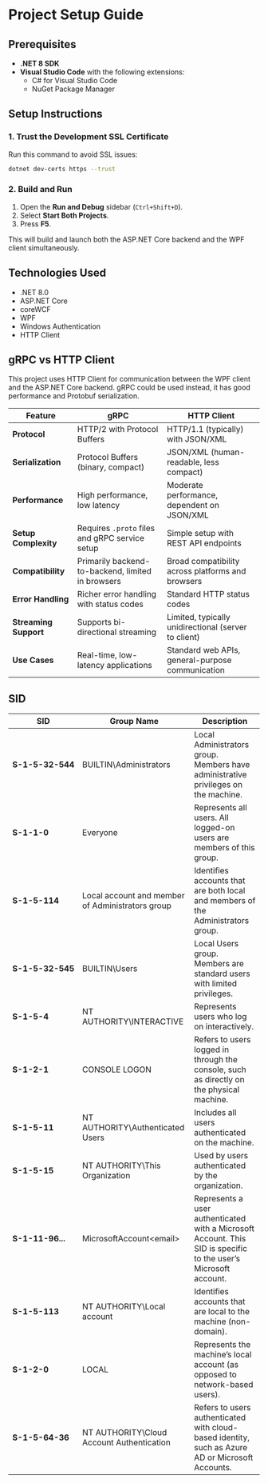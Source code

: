 
# Project Setup Guide

## Prerequisites

- **.NET 8 SDK**
- **Visual Studio Code** with the following extensions:
  - C# for Visual Studio Code
  - NuGet Package Manager

## Setup Instructions

### 1. Trust the Development SSL Certificate

Run this command to avoid SSL issues:

```bash
dotnet dev-certs https --trust
```

### 2. Build and Run

1. Open the **Run and Debug** sidebar (`Ctrl+Shift+D`).
2. Select **Start Both Projects**.
3. Press **F5**.

This will build and launch both the ASP.NET Core backend and the WPF client simultaneously.

## Technologies Used

- .NET 8.0
- ASP.NET Core
- coreWCF
- WPF
- Windows Authentication
- HTTP Client

## gRPC vs HTTP Client

This project uses HTTP Client for communication between the WPF client and the ASP.NET Core backend.
gRPC could be used instead, it has good performance and Protobuf serialization.

| Feature               | gRPC                                           | HTTP Client                                      |
|-----------------------|------------------------------------------------|--------------------------------------------------|
| **Protocol**          | HTTP/2 with Protocol Buffers                   | HTTP/1.1 (typically) with JSON/XML               |
| **Serialization**     | Protocol Buffers (binary, compact)             | JSON/XML (human-readable, less compact)          |
| **Performance**       | High performance, low latency                  | Moderate performance, dependent on JSON/XML      |
| **Setup Complexity**  | Requires `.proto` files and gRPC service setup | Simple setup with REST API endpoints             |
| **Compatibility**     | Primarily backend-to-backend, limited in browsers | Broad compatibility across platforms and browsers |
| **Error Handling**    | Richer error handling with status codes        | Standard HTTP status codes                       |
| **Streaming Support** | Supports bi-directional streaming              | Limited, typically unidirectional (server to client) |
| **Use Cases**         | Real-time, low-latency applications            | Standard web APIs, general-purpose communication |

## SID

<style>
.nowrap { white-space: nowrap; }
</style>

| SID                                   | Group Name                                      | Description |
|---------------------------------------|-------------------------------------------------|-------------|
| <span class="nowrap">**S-1-5-32-544**</span> | BUILTIN\Administrators                          | Local Administrators group. Members have administrative privileges on the machine. |
| <span class="nowrap">**S-1-1-0**</span>      | Everyone                                        | Represents all users. All logged-on users are members of this group. |
| <span class="nowrap">**S-1-5-114**</span>    | Local account and member of Administrators group| Identifies accounts that are both local and members of the Administrators group. |
| <span class="nowrap">**S-1-5-32-545**</span> | BUILTIN\Users                                   | Local Users group. Members are standard users with limited privileges. |
| <span class="nowrap">**S-1-5-4**</span>      | NT AUTHORITY\INTERACTIVE                        | Represents users who log on interactively. |
| <span class="nowrap">**S-1-2-1**</span>      | CONSOLE LOGON                                   | Refers to users logged in through the console, such as directly on the physical machine. |
| <span class="nowrap">**S-1-5-11**</span>     | NT AUTHORITY\Authenticated Users                | Includes all users authenticated on the machine. |
| <span class="nowrap">**S-1-5-15**</span>     | NT AUTHORITY\This Organization                  | Used by users authenticated by the organization. |
| <span class="nowrap">**S-1-11-96...**</span> | MicrosoftAccount\<email>                        | Represents a user authenticated with a Microsoft Account. This SID is specific to the user’s Microsoft account. |
| <span class="nowrap">**S-1-5-113**</span>    | NT AUTHORITY\Local account                      | Identifies accounts that are local to the machine (non-domain). |
| <span class="nowrap">**S-1-2-0**</span>      | LOCAL                                           | Represents the machine’s local account (as opposed to network-based users). |
| <span class="nowrap">**S-1-5-64-36**</span>  | NT AUTHORITY\Cloud Account Authentication       | Refers to users authenticated with cloud-based identity, such as Azure AD or Microsoft Accounts. |
